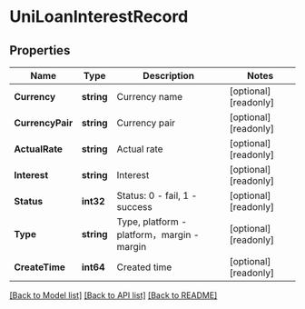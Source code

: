 # UniLoanInterestRecord

## Properties

Name | Type | Description | Notes
------------ | ------------- | ------------- | -------------
**Currency** | **string** | Currency name | [optional] [readonly] 
**CurrencyPair** | **string** | Currency pair | [optional] [readonly] 
**ActualRate** | **string** | Actual rate | [optional] [readonly] 
**Interest** | **string** | Interest | [optional] [readonly] 
**Status** | **int32** | Status: 0 - fail, 1 - success | [optional] [readonly] 
**Type** | **string** | Type, platform - platform，margin - margin | [optional] [readonly] 
**CreateTime** | **int64** | Created time | [optional] [readonly] 

[[Back to Model list]](../README.md#documentation-for-models) [[Back to API list]](../README.md#documentation-for-api-endpoints) [[Back to README]](../README.md)


